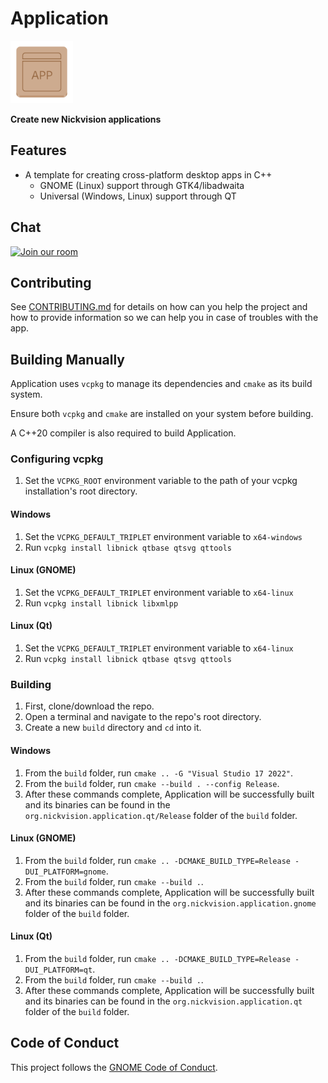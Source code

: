 # Application
<img src="resources/org.nickvision.application.svg" width="100" height="100"/>

 **Create new Nickvision applications**

## Features
- A template for creating cross-platform desktop apps in C++
    - GNOME (Linux) support through GTK4/libadwaita
    - Universal (Windows, Linux) support through QT

## Chat
<a href='https://matrix.to/#/#nickvision:matrix.org'><img width='140' alt='Join our room' src='https://user-images.githubusercontent.com/17648453/196094077-c896527d-af6d-4b43-a5d8-e34a00ffd8f6.png'/></a>

## Contributing

See [CONTRIBUTING.md](CONTRIBUTING.md) for details on how can you help the project and how to provide information so we can help you in case of troubles with the app.

## Building Manually
Application uses `vcpkg` to manage its dependencies and `cmake` as its build system.

Ensure both `vcpkg` and `cmake` are installed on your system before building.

A C++20 compiler is also required to build Application.

### Configuring vcpkg
1. Set the `VCPKG_ROOT` environment variable to the path of your vcpkg installation's root directory.
#### Windows
1. Set the `VCPKG_DEFAULT_TRIPLET` environment variable to `x64-windows`
1. Run `vcpkg install libnick qtbase qtsvg qttools`
#### Linux (GNOME)
1. Set the `VCPKG_DEFAULT_TRIPLET` environment variable to `x64-linux`
1. Run `vcpkg install libnick libxmlpp`
#### Linux (Qt)
1. Set the `VCPKG_DEFAULT_TRIPLET` environment variable to `x64-linux`
1. Run `vcpkg install libnick qtbase qtsvg qttools`

### Building
1. First, clone/download the repo.
1. Open a terminal and navigate to the repo's root directory.
1. Create a new `build` directory and `cd` into it. 
#### Windows
1. From the `build` folder, run `cmake .. -G "Visual Studio 17 2022"`.
1. From the `build` folder, run `cmake --build . --config Release`.
1. After these commands complete, Application will be successfully built and its binaries can be found in the `org.nickvision.application.qt/Release` folder of the `build` folder.
#### Linux (GNOME)
1. From the `build` folder, run `cmake .. -DCMAKE_BUILD_TYPE=Release -DUI_PLATFORM=gnome`.
1. From the `build` folder, run `cmake --build .`.
1. After these commands complete, Application will be successfully built and its binaries can be found in the `org.nickvision.application.gnome` folder of the `build` folder.
#### Linux (Qt)
1. From the `build` folder, run `cmake .. -DCMAKE_BUILD_TYPE=Release -DUI_PLATFORM=qt`.
1. From the `build` folder, run `cmake --build .`.
1. After these commands complete, Application will be successfully built and its binaries can be found in the `org.nickvision.application.qt` folder of the `build` folder.

## Code of Conduct

This project follows the [GNOME Code of Conduct](https://conduct.gnome.org/).
